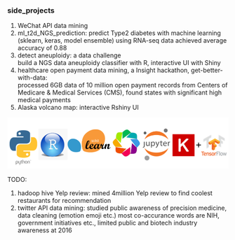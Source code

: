 ### side_projects
1. WeChat API data mining
2. ml_t2d_NGS_prediction: 
predict Type2 diabetes with machine learning (sklearn, keras, model ensemble) using RNA-seq data
achieved average accuracy of 0.88
2. detect aneuploidy: a data challenge  
build a NGS data aneuploidy classifier with R, interactive UI with Shiny  
3. healthcare open payment data mining, a Insight hackathon, get-better-with-data:  
processed 6GB data of 10 million open payment records from Centers of Medicare & Medical Services (CMS), found states with significant high medical payments  
4. Alaska volcano map: interactive Rshiny UI  

![img](img/tech_stack.png)

TODO:  
1. hadoop hive Yelp review: 
mined 4million Yelp review to find coolest restaurants for recommendation  
2. twitter API data mining: 
studied public awareness of precision medicine, data cleaning (emotion emoji etc.) 
most co-accurance words are NIH, government initiatives etc., limited public and biotech industry awareness at 2016  

 
